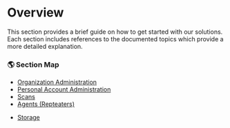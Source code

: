 # Overview
This section provides a brief guide on how to get started with our solutions. Each section includes references to the documented topics which provide a more detailed explanation.

### 🌎 Section Map <!-- {docsify-ignore} -->
  - [Organization Administration](user-guide/organization-administration/details-and-policies.md)
  - [Personal Account Administration](user-guide/personal-account-administration/details-and-settings.md)
  - [Scans](user-guide/scans/overview.md)
    <!-- - [Creating a HAR File](user-guide/scans/creating-HAR-file.md)
    - [New Scan](user-guide/scans/new-scan.md)
    - [Scan Details](user-guide/scans/scan-details.md)
    - [Discovered Issues (Results)](user-guide/scans/issues/overview.md)
    - [Scan Templates](user-guide/scans/templates/overview.md)
    - [Authenticated Scans](user-guide/scans/authenticated-scans.md)
    - [Re-Test Scan](user-guide/scans/re-test-scan.md)
    - [Export Scan](user-guide/scans/export-scan.md)
    - [Delete Scan](user-guide/scans/delete-scan.md) -->
  - [Agents (Repteaters)](user-guide/agents/overview.md)
  <!-- - [Analysis](user-guide/analysis/overview.md) -->
  - [Storage](user-guide/storage/overview.md)
  <!-- - [Activity Log](user-guide/activity-log/overview.md) -->